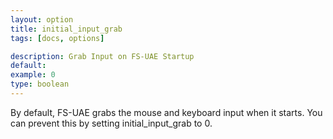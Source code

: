 ```yaml
---
layout: option
title: initial_input_grab
tags: [docs, options]

description: Grab Input on FS-UAE Startup
default:
example: 0
type: boolean
---
```


By default, FS-UAE grabs the mouse and keyboard input when it starts.
You can prevent this by setting initial_input_grab to 0.
